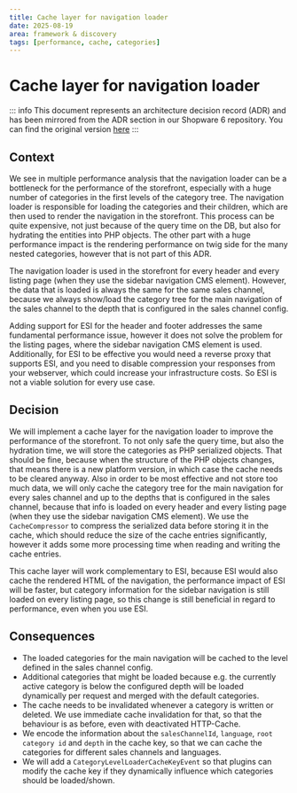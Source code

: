```yaml
---
title: Cache layer for navigation loader
date: 2025-08-19
area: framework & discovery
tags: [performance, cache, categories]
---
```


# Cache layer for navigation loader

::: info
This document represents an architecture decision record (ADR) and has been mirrored from the ADR section in our Shopware 6 repository.
You can find the original version [here](https://github.com/shopware/shopware/blob/trunk/adr/2025-08-19-cache-layer-for-navigation-loader.md)
:::

## Context
We see in multiple performance analysis that the navigation loader can be a bottleneck for the performance of the storefront, especially with a huge number of categories in the first levels of the category tree.
The navigation loader is responsible for loading the categories and their children, which are then used to render the navigation in the storefront. 
This process can be quite expensive, not just because of the query time on the DB, but also for hydrating the entities into PHP objects.
The other part with a huge performance impact is the rendering performance on twig side for the many nested categories, however that is not part of this ADR.

The navigation loader is used in the storefront for every header and every listing page (when they use the sidebar navigation CMS element). 
However, the data that is loaded is always the same for the same sales channel, because we always show/load the category tree for the main navigation of the sales channel to the depth that is configured in the sales channel config.

Adding support for ESI for the header and footer addresses the same fundamental performance issue, however it does not solve the problem for the listing pages, where the sidebar navigation CMS element is used.
Additionally, for ESI to be effective you would need a reverse proxy that supports ESI, and you need to disable compression your responses from your webserver, which could increase your infrastructure costs. So ESI is not a viable solution for every use case.

## Decision
We will implement a cache layer for the navigation loader to improve the performance of the storefront.
To not only safe the query time, but also the hydration time, we will store the categories as PHP serialized objects. That should be fine, because when the structure of the PHP objects changes, that means there is a new platform version, in which case the cache needs to be cleared anyway.
Also in order to be most effective and not store too much data, we will only cache the category tree for the main navigation for every sales channel and up to the depths that is configured in the sales channel, because that info is loaded on every header and every listing page (when they use the sidebar navigation CMS element).
We use the `CacheCompressor` to compress the serialized data before storing it in the cache, which should reduce the size of the cache entries significantly, however it adds some more processing time when reading and writing the cache entries.

This cache layer will work complementary to ESI, because ESI would also cache the rendered HTML of the navigation, the performance impact of ESI will be faster, but category information for the sidebar navigation is still loaded on every listing page, so this change is still beneficial in regard to performance, even when you use ESI.

## Consequences
* The loaded categories for the main navigation will be cached to the level defined in the sales channel config.
* Additional categories that might be loaded because e.g. the currently active category is below the configured depth will be loaded dynamically per request and merged with the default categories.
* The cache needs to be invalidated whenever a category is written or deleted. We use immediate cache invalidation for that, so that the behaviour is as before, even with deactivated HTTP-Cache.
* We encode the information about the `salesChannelId`, `language`, `root category id` and `depth` in the cache key, so that we can cache the categories for different sales channels and languages.
* We will add a `CategoryLevelLoaderCacheKeyEvent` so that plugins can modify the cache key if they dynamically influence which categories should be loaded/shown.
